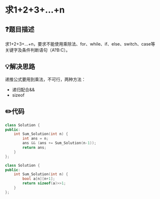 # 求1+2+3+...+n

## :question:题目描述
求1+2+3+...+n，要求不能使用乘除法、for、while、if、else、switch、case等关键字及条件判断语句（A?B:C）。

## :bulb:解决思路
递推公式要用到乘法，不可行，两种方法：
- 递归配合&&
- sizeof

## :pencil2:代码
```c++
class Solution {
public:
    int Sum_Solution(int n) {
        int ans = n;
        ans && (ans += Sum_Solution(n-1));
        return ans;
    }
};
```
```C++
class Solution {
public:
    int Sum_Solution(int n) {
        bool a[n][n+1];
        return sizeof(a)>>1;
    }
};
```